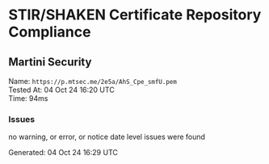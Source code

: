 # STIR/SHAKEN Certificate Repository Compliance

## Martini Security

Name: `https://p.mtsec.me/2e5a/AhS_Cpe_smfU.pem`\
Tested At: 04 Oct 24 16:20 UTC\
Time: 94ms

### Issues

no warning, or error, or notice date level issues were found

Generated: 04 Oct 24 16:29 UTC